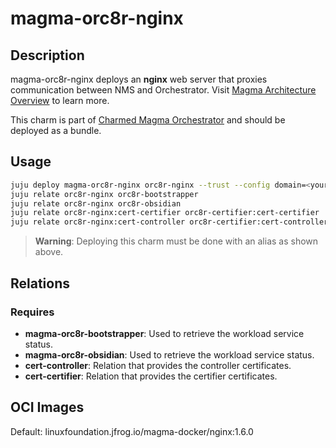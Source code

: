 # magma-orc8r-nginx

## Description

magma-orc8r-nginx deploys an **nginx** web server that proxies communication between NMS and 
Orchestrator. Visit [Magma Architecture Overview](https://docs.magmacore.org/docs/orc8r/architecture_overview) to 
learn more.

This charm is part of [Charmed Magma Orchestrator](https://charmhub.io/magma-orc8r/) and should
be deployed as a bundle.

## Usage

```bash
juju deploy magma-orc8r-nginx orc8r-nginx --trust --config domain=<your domain>
juju relate orc8r-nginx orc8r-bootstrapper
juju relate orc8r-nginx orc8r-obsidian
juju relate orc8r-nginx:cert-certifier orc8r-certifier:cert-certifier
juju relate orc8r-nginx:cert-controller orc8r-certifier:cert-controller
```

> **Warning**: Deploying this charm must be done with an alias as shown above.

## Relations

### Requires

- **magma-orc8r-bootstrapper**: Used to retrieve the workload service status.
- **magma-orc8r-obsidian**: Used to retrieve the workload service status.
- **cert-controller**: Relation that provides the controller certificates.
- **cert-certifier**: Relation that provides the certifier certificates.

## OCI Images

Default: linuxfoundation.jfrog.io/magma-docker/nginx:1.6.0

